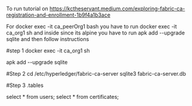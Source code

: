 To run tutorial on https://kctheservant.medium.com/exploring-fabric-ca-registration-and-enrollment-1b9f4a1b3ace

For docker exec -it ca_peerOrg1 bash you have to run docker exec -it ca_org1 sh
and inside since its  alpine you have to run  apk add --upgrade sqlite
and then follow instructions

#step 1
docker exec -it ca_org1 sh

apk add --upgrade sqlite

#Step 2
cd /etc/hyperledger/fabric-ca-server
sqlite3 fabric-ca-server.db

#Step 3
.tables

select * from users;
select * from certificates;

